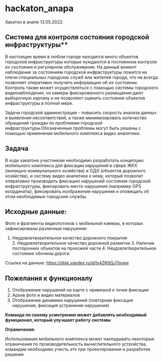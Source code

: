 # hackaton_anapa
Хакатон в анапе 13.05.2022.

## Система для контроля состояния городской инфраструктуры**
В настоящее время в любом городе находится много объектов городской инфраструктуры которые нуждаются в постоянном контроле их состояния и регулярном обслуживании. 
На данный момент наблюдение за состоянием городской инфраструктуры ложится на плечи специальных городских служб или жителей города, что не всегда позволяет оперативно 
получить информацию об их состоянии. Контроль также может осуществляться с помощью системы городского видеонаблюдения, но камеры фиксированного размещения дают 
выборочную картину и не позволяют оценить состояние объектов инфраструктуры в полной мере.

Задача городской администрации - повысить скорость анализа данных и выявления несоответствий, а также минимизировать количество обращений граждан 
по проблемам городской инфраструктуры.Обозначенные проблемы могут быть решены с помощью применения мобильного комплекса видео аналитики.

## Задача

В ходе хакатона участникам необходимо разработать концепцию мобильного комплекса для фиксации нарушений в сфере ЖКХ (жилищно-коммунального хозяйства) и 
ОДХ (объектов дорожного хозяйства), и систему видео аналитики к нему, который позволит оперативно производить фиксацию нарушений состояния городской инфраструктуры, 
фиксировать место нарушения (например GPS координаты), фиксировать изображение нарушения и оповещать об этом необходимые городские службы.

## Исходные данные:

Фото и фрагменты видеопотоков c мобильной камеры, в которых зафиксированы различные нарушения:

1. Неудовлетворительное качество дорожного покрытия
2. Неудовлетворительное качество дорожной разметки
3. Наличие посторонних объектов на проезжей части
4. Неудовлетворительное состояние обочины дороги

Ссылка на данные: https://disk.yandex.ru/d/Is4ZKttQJ7qvew

## Пожелания к функционалу

1. Отображение нарушений на карте с привязкой к точке фиксации
2. Архив фото и видео материалов
3. Отображение динамики нарушений (повторная фиксация нарушения, фиксация устранения нарушения)

**Команда по своему усмотрению может добавлять необходимый функционал, который улучшает работу системы**

**Ограничения:**

Использование мобильного комплекса может накладывать некоторые ограничения по производительность вычислительного устройства, 
командам необходимо учесть это при проектировании и разработке решения
